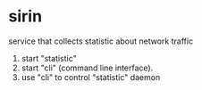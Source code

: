# sirin
service that collects statistic about network traffic
1. start "statistic"
2. start "cli" (command line interface).
3. use "cli" to control "statistic" daemon
